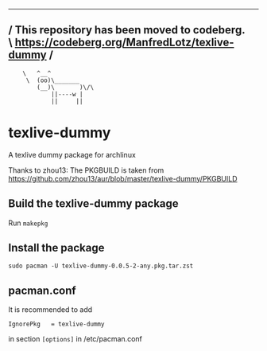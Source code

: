  ________________________________________________
/ This repository has been moved to codeberg.    \
\ https://codeberg.org/ManfredLotz/texlive-dummy /
 ------------------------------------------------
        \   ^__^
         \  (oo)\_______
            (__)\       )\/\
                ||----w |
                ||     ||
# texlive-dummy

A texlive dummy package for archlinux

Thanks to zhou13: The PKGBUILD is taken from https://github.com/zhou13/aur/blob/master/texlive-dummy/PKGBUILD


## Build the texlive-dummy package

Run `makepkg`


## Install the package

`sudo pacman -U texlive-dummy-0.0.5-2-any.pkg.tar.zst`


## pacman.conf


It is recommended to add 

```
IgnorePkg   = texlive-dummy
```

in section `[options]` in /etc/pacman.conf


